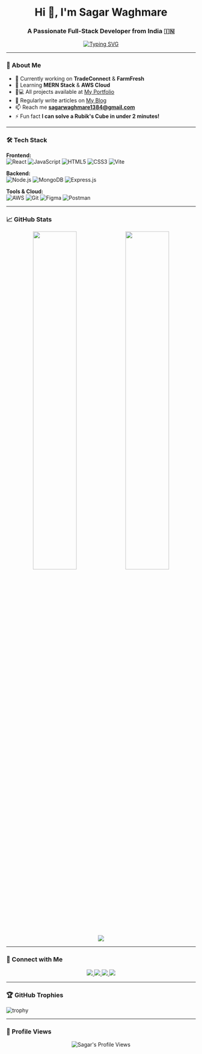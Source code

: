 <h1 align="center">Hi 👋, I'm Sagar Waghmare</h1>
<h3 align="center">A Passionate Full-Stack Developer from India 🇮🇳</h3>

<p align="center">
  <a href="https://git.io/typing-svg"><img src="https://readme-typing-svg.demolab.com?font=Fira+Code&pause=1000&color=22F729&center=true&vCenter=true&width=435&lines=Consistency+is+my+key+to+success!;MERN+Stack+Developer;UI%2FUX+Design+Enthusiast;AWS+Cloud+Learner" alt="Typing SVG" /></a>
</p>

---

### 🚀 About Me

- 🔭 Currently working on **TradeConnect** & **FarmFresh**
- 🌱 Learning **MERN Stack** & **AWS Cloud**
- 👨💻 All projects available at [My Portfolio](https://your-portfolio-link.com)
- 📝 Regularly write articles on [My Blog](https://your-blog-link.com)
- 📫 Reach me **sagarwaghmare1384@gmail.com**
- ⚡ Fun fact **I can solve a Rubik's Cube in under 2 minutes!**

---

### 🛠 Tech Stack

**Frontend:**  
![React](https://img.shields.io/badge/React-20232A?style=for-the-badge&logo=react&logoColor=61DAFB)
![JavaScript](https://img.shields.io/badge/JavaScript-F7DF1E?style=for-the-badge&logo=javascript&logoColor=black)
![HTML5](https://img.shields.io/badge/HTML5-E34F26?style=for-the-badge&logo=html5&logoColor=white)
![CSS3](https://img.shields.io/badge/CSS3-1572B6?style=for-the-badge&logo=css3&logoColor=white)
![Vite](https://img.shields.io/badge/Vite-B73BFE?style=for-the-badge&logo=vite&logoColor=FFD62E)

**Backend:**  
![Node.js](https://img.shields.io/badge/Node.js-339933?style=for-the-badge&logo=nodedotjs&logoColor=white)
![MongoDB](https://img.shields.io/badge/MongoDB-47A248?style=for-the-badge&logo=mongodb&logoColor=white)
![Express.js](https://img.shields.io/badge/Express.js-000000?style=for-the-badge&logo=express&logoColor=white)

**Tools & Cloud:**  
![AWS](https://img.shields.io/badge/AWS-FF9900?style=for-the-badge&logo=amazon-aws&logoColor=white)
![Git](https://img.shields.io/badge/Git-F05032?style=for-the-badge&logo=git&logoColor=white)
![Figma](https://img.shields.io/badge/Figma-F24E1E?style=for-the-badge&logo=figma&logoColor=white)
![Postman](https://img.shields.io/badge/Postman-FF6C37?style=for-the-badge&logo=postman&logoColor=white)

---

### 📈 GitHub Stats

<div align="center">
  <img width="48%" src="https://github-readme-stats.vercel.app/api?username=SagarSuryakantWaghmare&show_icons=true&theme=gruvbox" />
  <img width="48%" src="https://github-readme-streak-stats.herokuapp.com/?user=SagarSuryakantWaghmare&theme=gruvbox" />
</div>

<div align="center">
  <img src="https://github-readme-stats.vercel.app/api/top-langs/?username=SagarSuryakantWaghmare&layout=compact&theme=gruvbox" />
</div>

---

### 🤝 Connect with Me

<p align="center">
  <a href="https://linkedin.com/in/sagar-waghmare-83b017266">
    <img src="https://img.shields.io/badge/LinkedIn-0077B5?style=for-the-badge&logo=linkedin&logoColor=white" />
  </a>
  <a href="https://instagram.com/sagar_2004">
    <img src="https://img.shields.io/badge/Instagram-E4405F?style=for-the-badge&logo=instagram&logoColor=white" />
  </a>
  <a href="mailto:sagarwaghmare1384@gmail.com">
    <img src="https://img.shields.io/badge/Gmail-D14836?style=for-the-badge&logo=gmail&logoColor=white" />
  </a>
  <a href="https://behance.net/sagarwaghmare">
    <img src="https://img.shields.io/badge/Behance-1769ff?style=for-the-badge&logo=behance&logoColor=white" />
  </a>
</p>

---

### 🏆 GitHub Trophies

![trophy](https://github-profile-trophy.vercel.app/?username=SagarSuryakantWaghmare&theme=gruvbox&no-frame=true&row=1&margin-w=15)

---

### 👀 Profile Views

<p align="center"> 
  <img src="https://komarev.com/ghpvc/?username=SagarSuryakantWaghmare&label=Profile%20views&color=0e75b6&style=flat" alt="Sagar's Profile Views" /> 
</p>
